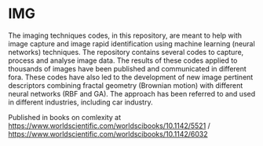 # IMG
The imaging techniques codes, in this repository, are meant to help with image capture and image rapid identification using machine learning (neural networks) techniques. The repository contains several codes to capture, process and analyse image data. 
The results of these codes applied to thousands of images have been published and communicated in different fora. These codes have also led to the development of new image pertinent descriptors combining fractal geometry (Brownian motion) with different neural networks (RBF and GA). 
The approach has been referred to and used in different industries, including car industry.

Published in books on comlexity at https://www.worldscientific.com/worldscibooks/10.1142/5521 / https://www.worldscientific.com/worldscibooks/10.1142/6032
